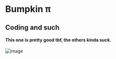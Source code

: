 # Bumpkin π

## Coding and such


#### This one is pretty good tbf, the others kinda suck.
![image](https://user-images.githubusercontent.com/74017165/205438757-709d6609-bfe6-4289-b237-aaf2412013d8.png)
